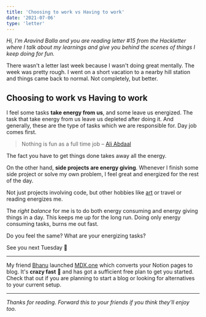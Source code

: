```yaml
---
title: 'Choosing to work vs Having to work'
date: '2021-07-06'
type: 'letter'
---
```


_Hi, I’m Aravind Balla and you are reading letter #15 from the Hackletter where I talk about my learnings and give you behind the scenes of things I keep doing for fun._

There wasn't a letter last week because I wasn't doing great mentally. The week was pretty rough. I went on a short vacation to a nearby hill station and things came back to normal. Not completely, but better.

## Choosing to work vs Having to work

I feel some tasks **take energy from us**, and some leave us energized.
The task that take energy from us leave us depleted after doing it. And generally, these are the type of tasks which we are responsible for. Day job comes first.

> Nothing is fun as a full time job
> – [Ali Abdaal](https://twitter.com/AliAbdaal/status/1399712837065396231)

The fact you have to get things done takes away all the energy.

On the other hand, **side projects are energy giving**. Whenever I finish some side project or solve my own problem, I feel great and energized for the rest of the day.

Not just projects involving code, but other hobbies like [art](https://www.instagram.com/aravindballa/) or travel or reading energizes me.

The _right balance_ for me is to do both energy consuming and energy giving things in a day. This keeps me up for the long run. Doing only energy consuming tasks, burns me out fast.

Do you feel the same? What are your energizing tasks?

See you next Tuesday 👋

---

My friend [Bhanu](https://twitter.com/pbteja1998) launched [MDX.one](https://mdx.one/?utm_source=hackletter) which converts your Notion pages to blog. It's **crazy fast** 💨 and has got a sufficient free plan to get you started. Check that out if you are planning to start a blog or looking for alternatives to your current setup.

---

_Thanks for reading. Forward this to your friends if you think they’ll enjoy too._
